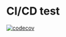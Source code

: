 # CI/CD test

[![codecov](https://codecov.io/gh/ejinn1/cicd-test/graph/badge.svg?token=O8R751UR05)](https://codecov.io/gh/ejinn1/cicd-test)
